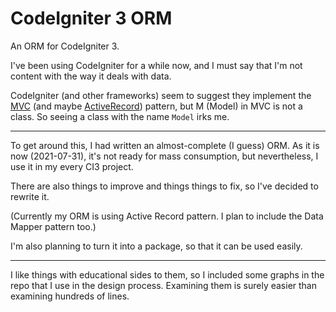# CodeIgniter 3 ORM
An ORM for CodeIgniter 3.

I've been using CodeIgniter for a while now, and I must say that I'm not content with the way it deals with data.

CodeIgniter (and other frameworks) seem to suggest they implement the [MVC](https://github.com/akinuri/software-development-concepts/tree/main/MVC%20(Model-View-Controller)) (and maybe [ActiveRecord](https://github.com/akinuri/software-development-concepts/tree/main/Active%20Record)) pattern, but M (Model) in MVC is not a class. So seeing a class with the name `Model` irks me.

---


To get around this, I had written an almost-complete (I guess) ORM. As it is now (2021-07-31), it's not ready for mass consumption, but nevertheless, I use it in my every CI3 project.

There are also things to improve and things things to fix, so I've decided to rewrite it.

(Currently my ORM is using Active Record pattern. I plan to include the Data Mapper pattern too.)

I'm also planning to turn it into a package, so that it can be used easily.

---


I like things with educational sides to them, so I included some graphs in the repo that I use in the design process. Examining them is surely easier than examining hundreds of lines.